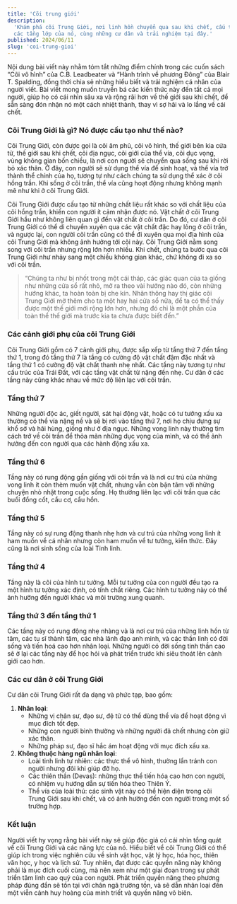 ```yaml
---
title: 'Cõi trung giới'
description:
  'Khám phá cõi Trung Giới, nơi linh hồn chuyển qua sau khi chết, cấu trúc và
  các tầng lớp của nó, cùng những cư dân và trải nghiệm tại đây.'
published: 2024/06/11
slug: 'coi-trung-gioi'
---
```


Nội dung bài viết này nhằm tóm tắt những điểm chính trong các cuốn sách “Cõi vô
hình” của C.B. Leadbeater và “Hành trình về phương Đông” của Blair T. Spalding,
đồng thời chia sẻ những hiểu biết và trải nghiệm cá nhân của người viết. Bài
viết mong muốn truyền bá các kiến thức này đến tất cả mọi người, giúp họ có cái
nhìn sâu xa và rộng rãi hơn về thế giới sau khi chết, để sẵn sàng đón nhận nó
một cách nhiệt thành, thay vì sợ hãi và lo lắng về cái chết.

### Cõi Trung Giới là gì? Nó được cấu tạo như thế nào?

Cõi Trung Giới, còn được gọi là cõi âm phủ, cõi vô hình, thế giới bên kia cửa
tử, thế giới sau khi chết, cõi địa ngục, cõi giới của thể vía, cõi dục vọng,
vùng không gian bốn chiều, là nơi con người sẽ chuyển qua sống sau khi rời bỏ
xác thân. Ở đây, con người sẽ sử dụng thể vía để sinh hoạt, và thể vía trở thành
thể chính của họ, tương tự như cách chúng ta sử dụng thể xác ở cõi hồng trần.
Khi sống ở cõi trần, thể vía cũng hoạt động nhưng không mạnh mẽ như khi ở cõi
Trung Giới.

Cõi Trung Giới được cấu tạo từ những chất liệu rất khác so với chất liệu của cõi
hồng trần, khiến con người ít cảm nhận được nó. Vật chất ở cõi Trung Giới hầu
như không liên quan gì đến vật chất ở cõi trần. Do đó, cư dân ở cõi Trung Giới
có thể di chuyển xuyên qua các vật chất đặc hay lỏng ở cõi trần, và ngược lại,
con người cõi trần cũng có thể đi xuyên qua mọi địa hình của cõi Trung Giới mà
không ảnh hưởng tới cõi này. Cõi Trung Giới nằm song song với cõi trần nhưng
rộng lớn hơn nhiều. Khi chết, chúng ta bước qua cõi Trung Giới như nhảy sang một
chiều không gian khác, chứ không đi xa so với cõi trần.

> “Chúng ta như bị nhốt trong một cái tháp, các giác quan của ta giống như những
> cửa sổ rất nhỏ, mở ra theo vài hướng nào đó, còn những hướng khác, ta hoàn
> toàn bị che kín. Nhãn thông hay thị giác cõi Trung Giới mở thêm cho ta một hay
> hai cửa sổ nữa, để ta có thể thấy được một thế giới mới rộng lớn hơn, nhưng đó
> chỉ là một phần của toàn thể thế giới mà trước kia ta chưa được biết đến.”

### Các cảnh giới phụ của cõi Trung Giới

Cõi Trung Giới gồm có 7 cảnh giới phụ, được sắp xếp từ tầng thứ 7 đến tầng thứ
1, trong đó tầng thứ 7 là tầng có cường độ vật chất đậm đặc nhất và tầng thứ 1
có cường độ vật chất thanh nhẹ nhất. Các tầng này tương tự như cấu trúc của Trái
Đất, với các tầng vật chất từ nặng đến nhẹ. Cư dân ở các tầng này cũng khác nhau
về mức độ liên lạc với cõi trần.

### Tầng thứ 7

Những người độc ác, giết người, sát hại động vật, hoặc có tư tưởng xấu xa thường
có thể vía nặng nề và sẽ bị rơi vào tầng thứ 7, nơi họ chịu đựng sự khổ sở và
hãi hùng, giống như ở địa ngục. Những vong linh này thường tìm cách trở về cõi
trần để thỏa mãn những dục vọng của mình, và có thể ảnh hưởng đến con người qua
các hành động xấu xa.

### Tầng thứ 6

Tầng này có rung động gần giống với cõi trần và là nơi cư trú của những vong
linh ít còn thèm muốn vật chất, nhưng vẫn còn bận tâm với những chuyện nhỏ nhặt
trong cuộc sống. Họ thường liên lạc với cõi trần qua các buổi đồng cốt, cầu cơ,
cầu hồn.

### Tầng thứ 5

Tầng này có sự rung động thanh nhẹ hơn và cư trú của những vong linh ít ham muốn
về cá nhân nhưng còn ham muốn về tư tưởng, kiến thức. Đây cũng là nơi sinh sống
của loài Tinh linh.

### Tầng thứ 4

Tầng này là cõi của hình tư tưởng. Mỗi tư tưởng của con người đều tạo ra một
hình tư tưởng xác định, có tính chất riêng. Các hình tư tưởng này có thể ảnh
hưởng đến người khác và môi trường xung quanh.

### Tầng thứ 3 đến tầng thứ 1

Các tầng này có rung động nhẹ nhàng và là nơi cư trú của những linh hồn từ tâm,
các tu sĩ thành tâm, các nhà lãnh đạo anh minh, và các thần linh có đời sống và
tiến hoá cao hơn nhân loại. Những người có đời sống tinh thần cao sẽ ở lại các
tầng này để học hỏi và phát triển trước khi siêu thoát lên cảnh giới cao hơn.

### Các cư dân ở cõi Trung Giới

Cư dân cõi Trung Giới rất đa dạng và phức tạp, bao gồm:

1. **Nhân loại**:
   - Những vị chân sư, đạo sư, đệ tử có thể dùng thể vía để hoạt động vì mục
     đích tốt đẹp.
   - Những con người bình thường và những người đã chết nhưng còn giữ xác thân.
   - Những pháp sư, đạo sĩ hắc ám hoạt động với mục đích xấu xa.
2. **Không thuộc hàng ngũ nhân loại**:
   - Loài tinh linh tự nhiên: các thực thể vô hình, thường lẩn tránh con người
     nhưng đôi khi giúp đỡ họ.
   - Các thiên thần (Devas): những thực thể tiến hóa cao hơn con người, có nhiệm
     vụ hướng dẫn sự tiến hóa theo Thiên Ý.
   - Thể vía của loài thú: các sinh vật này có thể hiện diện trong cõi Trung
     Giới sau khi chết, và có ảnh hưởng đến con người trong một số trường hợp.

### Kết luận

Người viết hy vọng rằng bài viết này sẽ giúp độc giả có cái nhìn tổng quát về
cõi Trung Giới và các năng lực của nó. Hiểu biết về cõi Trung Giới có thể giúp
ích trong việc nghiên cứu về sinh vật học, vật lý học, hóa học, thiên văn học, y
học và lịch sử. Tuy nhiên, đạt được các quyền năng này không phải là mục đích
cuối cùng, mà nên xem như một giai đoạn trong sự phát triển tâm linh cao quý của
con người. Phát triển quyền năng theo phương pháp đúng đắn sẽ tồn tại với chân
ngã trường tồn, và sẽ dẫn nhân loại đến một viễn cảnh huy hoàng của minh triết
và quyền năng vô biên.
